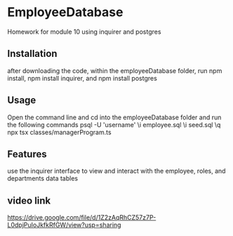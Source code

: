 # EmployeeDatabase
Homework for module 10 using inquirer and postgres

## Installation
after downloading the code, within the employeeDatabase folder, run npm install, npm install inquirer, and npm install postgres

## Usage
Open the command line and cd into the employeeDatabase folder and run the following commands
  psql -U 'username'
  \i employee.sql
  \i seed.sql
  \q
  npx tsx classes/managerProgram.ts
  
## Features
use the inquirer interface to view and interact with the employee, roles, and departments data tables

## video link
https://drive.google.com/file/d/1Z2zAqRhCZ57z7P-L0dpjPuIoJkfkRfGW/view?usp=sharing

